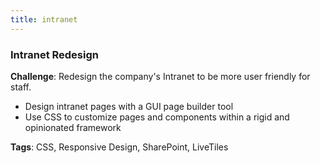```yaml
---
title: intranet
---
```


### Intranet Redesign

**Challenge**: Redesign the company's Intranet to be more user friendly for staff.

* Design intranet pages with a GUI page builder tool
* Use CSS to customize pages and components within a rigid and opinionated framework

**Tags**: CSS, Responsive Design, SharePoint, LiveTiles
